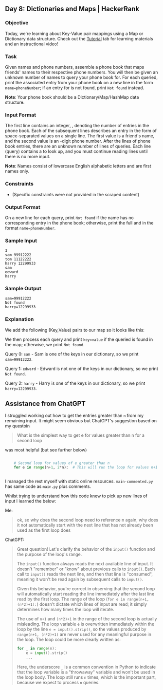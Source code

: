 ## Day 8: Dictionaries and Maps | HackerRank

### Objective
Today, we're learning about Key-Value pair mappings using a Map or Dictionary data structure. Check out the [Tutorial](https://www.hackerrank.com/challenges/30-dictionaries-and-maps/tutorial) tab for learning materials and an instructional video!

### Task
Given names and phone numbers, assemble a phone book that maps friends' names to their respective phone numbers. You will then be given an unknown number of names to query your phone book for. For each queried, print the associated entry from your phone book on a new line in the form `name=phoneNumber`; if an entry for is not found, print `Not found` instead.

**Note**: Your phone book should be a Dictionary/Map/HashMap data structure.

### Input Format
The first line contains an integer, , denoting the number of entries in the phone book. Each of the subsequent lines describes an entry in the form of space-separated values on a single line. The first value is a friend's name, and the second value is an -digit phone number. After the lines of phone book entries, there are an unknown number of lines of queries. Each line (query) contains a to look up, and you must continue reading lines until there is no more input.

**Note**: Names consist of lowercase English alphabetic letters and are first names only.

### Constraints
- (Specific constraints were not provided in the scraped content)

### Output Format
On a new line for each query, print `Not found` if the name has no corresponding entry in the phone book; otherwise, print the full and in the format `name=phoneNumber`.

### Sample Input
```
3
sam 99912222
tom 11122222
harry 12299933
sam
edward
harry
```

### Sample Output
```
sam=99912222
Not found
harry=12299933
```

### Explanation
We add the following (Key,Value) pairs to our map so it looks like this:

We then process each query and print `key=value` if the queried is found in the map; otherwise, we print `Not found`.

Query 0: `sam` - Sam is one of the keys in our dictionary, so we print `sam=99912222`.

Query 1: `edward` - Edward is not one of the keys in our dictionary, so we print `Not found`.

Query 2: `harry` - Harry is one of the keys in our dictionary, so we print `harry=12299933`.

## Assistance from ChatGPT

I struggled working out how to get the entries greater than `n` from my remaining input. It might seem obvious but ChatGPT's suggestion based on my questoin

> What is the simplest way to get e for values greater than n for a second loop


was most helpful (but see further below)

```python

    # Second loop for values of e greater than n
    for e in range(n+1, 2*n):  # This will run the loop for values n+1 to 2n-1
     
```

I managed the rest myself with static online resources. `main-commented.py` has same code as `main.py` plus comments.

Whilst trying to understand how this code knew to pick up new lines of input I learned the below:

Me:

> ok, so why does the second loop need to reference n again, why does it not automatically start with the next line that has not already been used as the first loop does

ChatGPT:

> Great question! Let's clarify the behavior of the `input()` function and the purpose of the loop's range.
> 
> The `input()` function always reads the next available line of input. It doesn't "remember" or "know" about previous calls to `input()`. Each call to `input()` reads the next line, and then that line is "consumed", meaning it won't be read again by subsequent calls to `input()`.
> 
> Given this behavior, you're correct in observing that the second loop will automatically start reading the line immediately after the last line read by the first loop. The range of the loop (`for e in range(n+1, (n*2)+1):`) doesn't dictate which lines of input are read; it simply determines how many times the loop will iterate.
> 
> The use of `n+1` and `(n*2)+1` in the range of the second loop is actually misleading. The loop variable `e` is overwritten immediately within the loop by the line `e = input().strip()`, so the values produced by `range(n+1, (n*2)+1)` are never used for any meaningful purpose in the loop. The loop could be more clearly written as:
> 
> ```python
> for _ in range(n):
>     e = input().strip()
>     ...
> ```
> 
> Here, the underscore `_` is a common convention in Python to indicate that the loop variable is a "throwaway" variable and won't be used in the loop body. The loop still runs `n` times, which is the important part, because we expect to process `n` queries.




